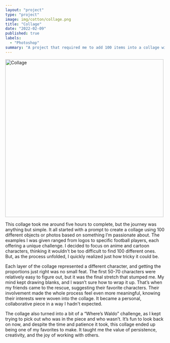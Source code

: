 ```yaml
---
layout: "project"
type: "project"
image: img/cotton/collage.png
title: "Collage"
date: "2022-02-09"
published: true
labels:
  - "Photoshop"
summary: "A project that required me to add 100 items into a collage with a specific theme."
---
```


<img src="https://github.com/user-attachments/assets/80082a9f-d65f-4bee-a158-d4d689a3bd49" alt="Collage" width="500">

This collage took me around five hours to complete, but the journey was anything but simple. It all started with a prompt to create a collage using 100 different objects or photos based on something I’m passionate about. The examples I was given ranged from logos to specific football players, each offering a unique challenge. I decided to focus on anime and cartoon characters, thinking it wouldn't be too difficult to find 100 different ones. But, as the process unfolded, I quickly realized just how tricky it could be.

Each layer of the collage represented a different character, and getting the proportions just right was no small feat. The first 50-70 characters were relatively easy to figure out, but it was the final stretch that stumped me. My mind kept drawing blanks, and I wasn’t sure how to wrap it up. That’s when my friends came to the rescue, suggesting their favorite characters. Their involvement made the whole process feel even more meaningful, knowing their interests were woven into the collage. It became a personal, collaborative piece in a way I hadn't expected.

The collage also turned into a bit of a “Where’s Waldo” challenge, as I kept trying to pick out who was in the piece and who wasn’t. It’s fun to look back on now, and despite the time and patience it took, this collage ended up being one of my favorites to make. It taught me the value of persistence, creativity, and the joy of working with others.
